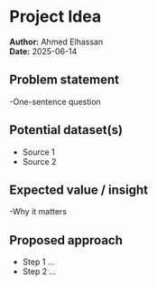 # Project Idea

**Author:** Ahmed Elhassan  
**Date:** 2025-06-14  

## Problem statement

-One-sentence question

## Potential dataset(s)

- Source 1
- Source 2

## Expected value / insight

-Why it matters

## Proposed approach

- Step 1 …
- Step 2 …
